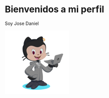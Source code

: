 <body>
    <h1>Bienvenidos a mi perfil</h1>
    <p>Soy Jose Daniel</p>
    <img src="imagenes/octocat.png"  width="200">
</body>

